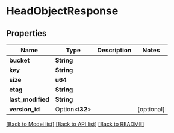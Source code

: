 # HeadObjectResponse

## Properties

Name | Type | Description | Notes
------------ | ------------- | ------------- | -------------
**bucket** | **String** |  | 
**key** | **String** |  | 
**size** | **u64** |  | 
**etag** | **String** |  | 
**last_modified** | **String** |  | 
**version_id** | Option<**i32**> |  | [optional]

[[Back to Model list]](../README.md#documentation-for-models) [[Back to API list]](../README.md#documentation-for-api-endpoints) [[Back to README]](../README.md)


